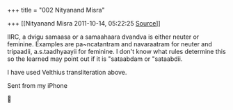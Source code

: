 +++
title = "002 Nityanand Misra"

+++
[[Nityanand Misra	2011-10-14, 05:22:25 [Source](https://groups.google.com/g/samskrita/c/zRUUDn3VFWI)]]



IIRC, a dvigu samaasa or a samaahaara dvandva is either neuter or feminine. Examples are pa\~ncatantram and navaraatram for neuter and tripaadii, a.s.taadhyaayii for feminine. I don't know what rules determine this so the learned may point out if it is "sataabdam or "sataabdii.

  

I have used Velthius transliteration above.  
  
Sent from my iPhone



